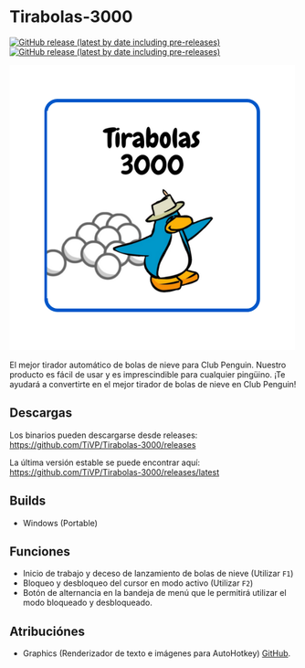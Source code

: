 # Tirabolas-3000
[![GitHub release (latest by date including pre-releases)](https://badgen.net/github/release/TiVP/Tirabolas-3000?label=Latest%20release)][releases]
[![GitHub release (latest by date including pre-releases)](https://badgen.net/github/license/TiVP/Tirabolas-3000?label=license)][license]

[![Imagen][preview_image]][preview_image_url]

El mejor tirador automático de bolas de nieve para Club Penguin. Nuestro producto es fácil de usar y es imprescindible para cualquier pingüino. ¡Te ayudará a convertirte en el mejor tirador de bolas de nieve en Club Penguin!

## Descargas
Los binarios pueden descargarse desde releases: https://github.com/TiVP/Tirabolas-3000/releases

La última versión estable se puede encontrar aquí: https://github.com/TiVP/Tirabolas-3000/releases/latest

## Builds
* Windows (Portable)

## Funciones
* Inicio de trabajo y deceso de lanzamiento de bolas de nieve (Utilizar `F1`)
* Bloqueo y desbloqueo del cursor en modo activo (Utilizar `F2`)
* Botón de alternancia en la bandeja de menú que le permitirá utilizar el modo bloqueado y desbloqueado.

## Atribuciónes
* Graphics (Renderizador de texto e imágenes para AutoHotkey) [GitHub](https://github.com/iseahound/Graphics).

[//]: # (LINKS)
[releases]: https://github.com/TiVP/Tirabolas-3000/releases
[license]: https://github.com/TiVP/Tirabolas-3000/license
[preview_image]: https://github.com/TiVP/Tirabolas-3000/blob/main/Resources/Tirabolas.png
[preview_image_url]: https://github.com/TiVP/Tirabolas-3000/blob/main/Resources/Tirabolas.png
